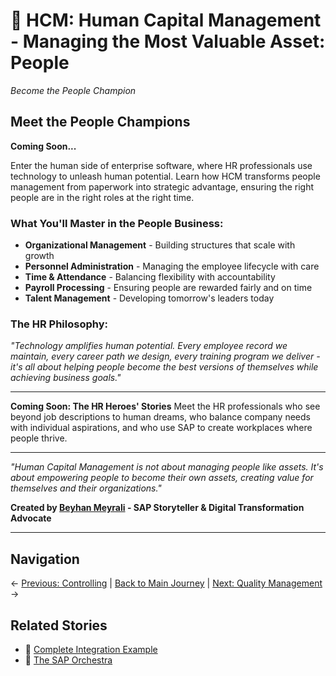 # 👥 HCM: Human Capital Management - Managing the Most Valuable Asset: People

*Become the People Champion*

## Meet the People Champions

**Coming Soon...**

Enter the human side of enterprise software, where HR professionals use technology to unleash human potential. Learn how HCM transforms people management from paperwork into strategic advantage, ensuring the right people are in the right roles at the right time.

### What You'll Master in the People Business:
- **Organizational Management** - Building structures that scale with growth
- **Personnel Administration** - Managing the employee lifecycle with care
- **Time & Attendance** - Balancing flexibility with accountability
- **Payroll Processing** - Ensuring people are rewarded fairly and on time
- **Talent Management** - Developing tomorrow's leaders today

### The HR Philosophy:
*"Technology amplifies human potential. Every employee record we maintain, every career path we design, every training program we deliver - it's all about helping people become the best versions of themselves while achieving business goals."*

---

**Coming Soon: The HR Heroes' Stories**
Meet the HR professionals who see beyond job descriptions to human dreams, who balance company needs with individual aspirations, and who use SAP to create workplaces where people thrive.

---

*"Human Capital Management is not about managing people like assets. It's about empowering people to become their own assets, creating value for themselves and their organizations."*

**Created by [Beyhan Meyrali](https://www.linkedin.com/in/beyhanmeyrali/) - SAP Storyteller & Digital Transformation Advocate**

---

## Navigation
← [Previous: Controlling](../07-controlling/README.md) | [Back to Main Journey](../README.md) | [Next: Quality Management](../09-quality-management/README.md) →

## Related Stories
- 🌟 [Complete Integration Example](../01-overview/Complete-SAP-Integration-Example.md)
- 🎼 [The SAP Orchestra](../01-overview/README-Orchestra.md)